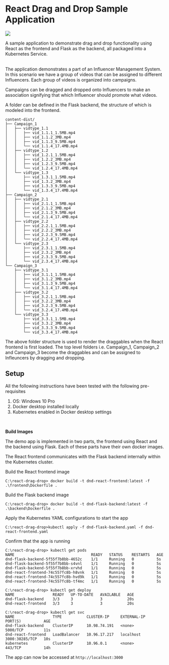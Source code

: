 # React Drag and Drop Sample Application

<img src="./react-dnd.gif"/>  
<br>

A sample application to demonstrate drag and drop functionality using React as the frontend and Flask as the backend, all packaged into a Kubernetes Service.  
<br>

The application demonstrates a part of an Influencer Management System. In this scenario we have a group of videos that can be assigned to different Influencers. Each group of videos is organized into campaigns.

Campaigns can be dragged and dropped onto Influencers to make an association signifying that which Influencer should promote what videos.

A folder can be defined in the Flask backend, the structure of which is modeled into the frontend.

```
content-dist/
├── Campaign_1
│   ├── vidtype_1.1
│   │   ├── vid_1.1.1_1.5MB.mp4
│   │   ├── vid_1.1.2_3MB.mp4
│   │   ├── vid_1.1.3_9.5MB.mp4
│   │   └── vid_1.1.4_17.4MB.mp4
│   ├── vidtype_1.2
│   │   ├── vid_1.2.1_1.5MB.mp4
│   │   ├── vid_1.2.2_3MB.mp4
│   │   ├── vid_1.2.3_9.5MB.mp4
│   │   └── vid_1.2.4_17.4MB.mp4
│   └── vidtype_1.3
│       ├── vid_1.3.1_1.5MB.mp4
│       ├── vid_1.3.2_3MB.mp4
│       ├── vid_1.3.3_9.5MB.mp4
│       └── vid_1.3.4_17.4MB.mp4
├── Campaign_2
│   ├── vidtype_2.1
│   │   ├── vid_2.1.1_1.5MB.mp4
│   │   ├── vid_2.1.2_3MB.mp4
│   │   ├── vid_2.1.3_9.5MB.mp4
│   │   └── vid_2.1.4_17.4MB.mp4
│   ├── vidtype_2.2
│   │   ├── vid_2.2.1_1.5MB.mp4
│   │   ├── vid_2.2.2_3MB.mp4
│   │   ├── vid_2.2.3_9.5MB.mp4
│   │   └── vid_2.2.4_17.4MB.mp4
│   └── vidtype_2.3
│       ├── vid_2.3.1_1.5MB.mp4
│       ├── vid_2.3.2_3MB.mp4
│       ├── vid_2.3.3_9.5MB.mp4
│       └── vid_2.3.4_17.4MB.mp4
└── Campaign_3
    ├── vidtype_3.1
    │   ├── vid_3.1.1_1.5MB.mp4
    │   ├── vid_3.1.2_3MB.mp4
    │   ├── vid_3.1.3_9.5MB.mp4
    │   └── vid_3.1.4_17.4MB.mp4
    ├── vidtype_3.2
    │   ├── vid_3.2.1_1.5MB.mp4
    │   ├── vid_3.2.2_3MB.mp4
    │   ├── vid_3.2.3_9.5MB.mp4
    │   └── vid_3.2.4_17.4MB.mp4
    └── vidtype_3.3
        ├── vid_3.3.1_1.5MB.mp4
        ├── vid_3.3.2_3MB.mp4
        ├── vid_3.3.3_9.5MB.mp4
        └── vid_3.3.4_17.4MB.mp4
```

The above folder structure is used to render the draggables when the React frontend is first loaded. The top level folders i.e. Campaign_1, Campaign_2 and Campaign_3 become the draggables and can be assigned to Infleuncers by dragging and dropping.

## Setup

All the following instructions have been tested with the following pre-requisites

1. OS: Windows 10 Pro
2. Docker desktop installed locally
3. Kubernetes enabled in Docker desktop settings
<br>

**Build Images**

The demo app is implemented in two parts, the frontend using React and the backend using Flask. Each of these parts have their own docker images.

The React frontend communicates with the Flask backend internally within the Kubernetes cluster.

Build the React frontend image

```
C:\react-drag-drop> docker build -t dnd-react-frontend:latest -f .\frontend\Dockerfile .
```

Build the Flask backend image

```
C:\react-drag-drop> docker build -t dnd-flask-backend:latest -f .\backend\Dockerfile .
```

Apply the Kubernetes YAML configurations to start the app

```
C:\react-drag-drop>kubectl apply -f dnd-flask-backend.yaml -f dnd-react-frontend.yaml
```

Confirm that the app is running

```
C:\react-drag-drop> kubectl get pods
NAME                                  READY   STATUS    RESTARTS   AGE
dnd-flask-backend-5f55f7b8bb-4652c    1/1     Running   0          5s
dnd-flask-backend-5f55f7b8bb-s4vnl    1/1     Running   0          5s
dnd-flask-backend-5f55f7b8bb-xrvhd    1/1     Running   0          5s
dnd-react-frontend-74c557fc8b-h8vnk   1/1     Running   0          5s
dnd-react-frontend-74c557fc8b-hvd9k   1/1     Running   0          5s
dnd-react-frontend-74c557fc8b-tf4mc   1/1     Running   0          5s

C:\react-drag-drop> kubectl get deploy
NAME                 READY   UP-TO-DATE   AVAILABLE   AGE
dnd-flask-backend    3/3     3            3           20s
dnd-react-frontend   3/3     3            3           20s

C:\react-drag-drop> kubectl get svc 
NAME                 TYPE           CLUSTER-IP     EXTERNAL-IP   PORT(S)          AGE
dnd-flask-backend    ClusterIP      10.98.74.191   <none>        5000/TCP         11s
dnd-react-frontend   LoadBalancer   10.96.17.217   localhost     3000:30285/TCP   10s
kubernetes           ClusterIP      10.96.0.1      <none>        443/TCP          14h
```

The app can now be accessed at `http://localhost:3000`
